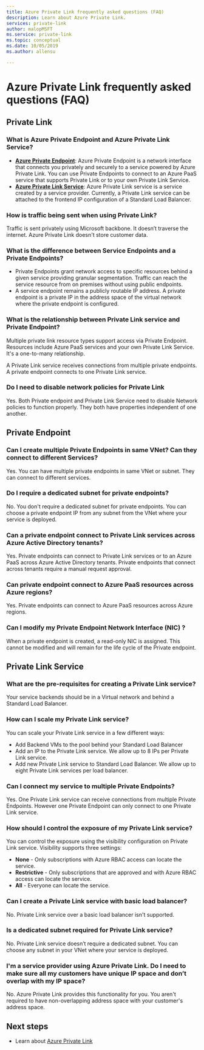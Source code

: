 ```yaml
---
title: Azure Private Link frequently asked questions (FAQ)
description: Learn about Azure Private Link.
services: private-link
author: malopMSFT
ms.service: private-link
ms.topic: conceptual
ms.date: 10/05/2019
ms.author: allensu

---
```


# Azure Private Link frequently asked questions (FAQ)

## Private Link

### What is Azure Private Endpoint and Azure Private Link Service?

- **[Azure Private Endpoint](private-endpoint-overview.md)**: Azure Private Endpoint is a network interface that connects you privately and securely to a service powered by Azure Private Link. You can use Private Endpoints to connect to an Azure PaaS service that supports Private Link or to your own Private Link Service.
- **[Azure Private Link Service](private-link-service-overview.md)**: Azure Private Link service is a service created by a service provider. Currently, a Private Link service can be attached to the frontend IP configuration of a Standard Load Balancer. 

### How is traffic being sent when using Private Link?
Traffic is sent privately using Microsoft backbone. It doesn’t traverse the internet. Azure Private Link doesn't store customer data.
 
### What is the difference between Service Endpoints and a Private Endpoints?
- Private Endpoints grant network access to specific resources behind a given service providing granular segmentation. Traffic can reach the service resource from on premises without using public endpoints.
- A service endpoint remains a publicly routable IP address.  A private endpoint is a private IP in the address space of the virtual network where the private endpoint is configured.

### What is the relationship between Private Link service and Private Endpoint?
Multiple private link resource types support access via Private Endpoint. Resources include Azure PaaS services and your own Private Link Service. It's a one-to-many relationship. 

A Private Link service receives connections from multiple private endpoints. A private endpoint connects to one Private Link service.    

### Do I need to disable network policies for Private Link
Yes. Both Private endpoint and Private Link Service need to disable Network policies to function properly. They both have properties independent of one another.

## Private Endpoint 
 
### Can I create multiple Private Endpoints in same VNet? Can they connect to different Services? 
Yes. You can have multiple private endpoints in same VNet or subnet. They can connect to different services.  
 
### Do I require a dedicated subnet for private endpoints? 
No. You don't require a dedicated subnet for private endpoints. You can choose a private endpoint IP from any subnet from the VNet where your service is deployed.  
 
### Can a private endpoint connect to Private Link services across Azure Active Directory tenants? 
Yes. Private endpoints can connect to Private Link services or to an Azure PaaS across Azure Active Directory tenants. Private endpoints that connect across tenants require a manual request approval. 
 
### Can private endpoint connect to Azure PaaS resources across Azure regions?
Yes. Private endpoints can connect to Azure PaaS resources across Azure regions.

### Can I modify my Private Endpoint Network Interface (NIC) ?
When a private endpoint is created, a read-only NIC is assigned. This cannot be modified and will remain for the life cycle of the Private endpoint.

## Private Link Service
 
### What are the pre-requisites for creating a Private Link service? 
Your service backends should be in a Virtual network and behind a Standard Load Balancer.
 
### How can I scale my Private Link service? 
You can scale your Private Link service in a few different ways: 
- Add Backend VMs to the pool behind your Standard Load Balancer 
- Add an IP to the Private Link service. We allow up to 8 IPs per Private Link service.  
- Add new Private Link service to Standard Load Balancer. We allow up to eight Private Link services per load balancer.   

### Can I connect my service to multiple Private Endpoints?
Yes. One Private Link service can receive connections from multiple Private Endpoints. However one Private Endpoint can only connect to one Private Link service.  
 
### How should I control the exposure of my Private Link service?
You can control the exposure using the visibility configuration on Private Link service. Visibility supports three settings:

- **None** - Only subscriptions with Azure RBAC access can locate the service. 
- **Restrictive** - Only subscriptions that are approved and with Azure RBAC access can locate the service. 
- **All** - Everyone can locate the service. 
 
### Can I create a Private Link service with basic load balancer? 
No. Private Link service over a basic load balancer isn't supported.
 
### Is a dedicated subnet required for Private Link service? 
No. Private Link service doesn’t require a dedicated subnet. You can choose any subnet in your VNet where your service is deployed.   

### I'm a service provider using Azure Private Link. Do I need to make sure all my customers have unique IP space and don’t overlap with my IP space? 
No. Azure Private Link provides this functionality for you. You aren't required to have non-overlapping address space with your customer's address space. 

##  Next steps

- Learn about [Azure Private Link](private-link-overview.md)
